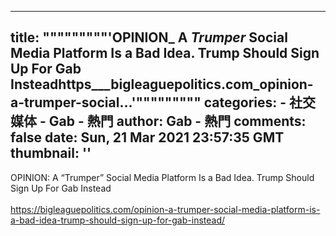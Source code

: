 
---
title: """""""""'OPINION_ A _Trumper_ Social Media Platform Is a Bad Idea. Trump Should Sign Up For Gab Insteadhttps___bigleaguepolitics.com_opinion-a-trumper-social...'"""""""""
categories: 
    - 社交媒体
    - Gab - 熱門
author: Gab - 熱門
comments: false
date: Sun, 21 Mar 2021 23:57:35 GMT
thumbnail: ''
---

<div>   
OPINION: A “Trumper” Social Media Platform Is a Bad Idea. Trump Should Sign Up For Gab Instead<br><br><a href="https://bigleaguepolitics.com/opinion-a-trumper-social-media-platform-is-a-bad-idea-trump-should-sign-up-for-gab-instead/" rel="nofollow noopener noreferrer" target="_blank"><span class="invisible">https://</span>bigleaguepolitics.com/opinion-a-trumper-socia<span class="invisible">l-media-platform-is-a-bad-idea-trump-should-sign-up-for-gab-instead/</span><span class="ellipsis"></span></a>  
</div>
            
